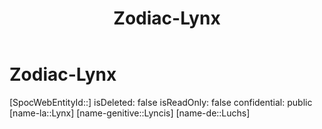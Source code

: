 ﻿---
title: "Zodiac-Lynx"
type: Zodiac
tags:
- astro/Zodiac

---

# Zodiac-Lynx

[SpocWebEntityId::]
isDeleted: false
isReadOnly: false
confidential: public
[name-la::Lynx]
[name-genitive::Lyncis]
[name-de::Luchs]
